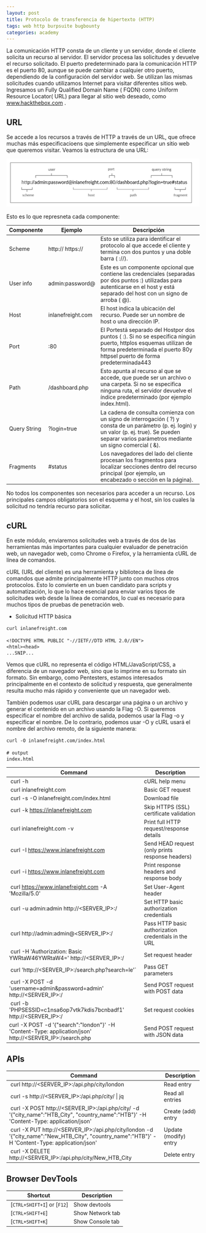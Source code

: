 ```yaml
---
layout: post
title: Protocolo de transferencia de hipertexto (HTTP)
tags: web http burpsuite bugbounty
categories: academy 
---
```



La comunicación HTTP consta de un cliente y un servidor, donde el cliente solicita un recurso al servidor. El servidor procesa las solicitudes y devuelve el recurso solicitado. El puerto predeterminado para la comunicación HTTP es el puerto 80, aunque se puede cambiar a cualquier otro puerto, dependiendo de la configuración del servidor web. Se utilizan las mismas solicitudes cuando utilizamos Internet para visitar diferentes sitios web. Ingresamos un Fully Qualified Domain Name ( FQDN) como Uniform Resource Locator( URL) para llegar al sitio web deseado, como www.hackthebox.com .


## URL

Se accede a los recursos a través de HTTP a través de un URL, que ofrece muchas más especificacioens que simplemente especificar un sitio web que queremos visitar. Veamos la estructura de una URL:

![](/assets/03/00.png)

Esto es lo que represneta cada componente:

| Componente | Ejemplo | Descripción |
| -----------|---------|-------------|
| Scheme | http:// https:// | Esto se utiliza para identificar el protocolo al que accede el cliente y termina con dos puntos y una doble barra ( ://). |
| User info | admin:password@ | Este es un componente opcional que contiene las credenciales (separadas por dos puntos :) utilizadas para autenticarse en el host y está separado del host con un signo de arroba ( @). |
| Host | inlanefreight.com | El host indica la ubicación del recurso. Puede ser un nombre de host o una dirección IP. |
| Port | :80 | El Portestá separado del Hostpor dos puntos ( :). Si no se especifica ningún puerto, httplos esquemas utilizan de forma predeterminada el puerto 80y httpsel puerto de forma predeterminada443 |
| Path | /dashboard.php | Esto apunta al recurso al que se accede, que puede ser un archivo o una carpeta. Si no se especifica ninguna ruta, el servidor devuelve el índice predeterminado (por ejemplo index.html). |
| Query String | ?login=true | La cadena de consulta comienza con un signo de interrogación ( ?) y consta de un parámetro (p. ej. login) y un valor (p. ej. true). Se pueden separar varios parámetros mediante un signo comercial ( &). |
| Fragments | #status | Los navegadores del lado del cliente procesan los fragmentos para localizar secciones dentro del recurso principal (por ejemplo, un encabezado o sección en la página). |

No todos los componentes son necesarios para acceder a un recurso. Los principales campos obligatorios son el esquema y el host, sin los cuales la solicitud no tendría recurso para solicitar.

## cURL

En este módulo, enviaremos solicitudes web a través de dos de las herramientas más importantes para cualquier evaluador de penetración web, un navegador web, como Chrome o Firefox, y la herramienta cURL de línea de comandos.

cURL (URL del cliente) es una herramienta y biblioteca de línea de comandos que admite principalmente HTTP junto con muchos otros protocolos. Esto lo convierte en un buen candidato para scripts y automatización, lo que lo hace esencial para enviar varios tipos de solicitudes web desde la línea de comandos, lo cual es necesario para muchos tipos de pruebas de penetración web.

- Solicitud HTTP básica

~~~ curl
curl inlanefreight.com

<!DOCTYPE HTML PUBLIC "-//IETF//DTD HTML 2.0//EN">
<html><head>
...SNIP...
~~~

Vemos que cURL no representa el código HTML/JavaScript/CSS, a diferencia de un navegador web, sino que lo imprime en su formato sin formato. Sin embargo, como Pentesters, estamos interesados ​​principalmente en el contexto de solicitud y respuesta, que generalmente resulta mucho más rápido y conveniente que un navegador web.

También podemos usar cURL para descargar una página o un archivo y generar el contenido en un archivo usando la Flag -O. Si queremos especificar el nombre del archivo de salida, podemos usar la Flag -o y especificar el nombre. De lo contrario, podemos usar -O y cURL usará el nombre del archivo remoto, de la siguiente manera:

~~~ curl
curl -O inlanefreight.com/index.html

# output
index.html
~~~


| **Command** | **Description** |
| --------------|-------------------|
| curl -h | cURL help menu |
| curl inlanefreight.com | Basic GET request |
| curl -s -O inlanefreight.com/index.html | Download file |
| curl -k https://inlanefreight.com | Skip HTTPS (SSL) certificate validation |
| curl inlanefreight.com -v | Print full HTTP request/response details |
| curl -I https://www.inlanefreight.com | Send HEAD request (only prints response headers) |
| curl -i https://www.inlanefreight.com | Print response headers and response body |
| curl https://www.inlanefreight.com -A 'Mozilla/5.0' | Set User-Agent header |
| curl -u admin:admin http://<SERVER_IP>:<PORT>/ | Set HTTP basic authorization credentials |
| curl  http://admin:admin@<SERVER_IP>:<PORT>/ | Pass HTTP basic authorization credentials in the URL |
| curl -H 'Authorization: Basic YWRtaW46YWRtaW4=' http://<SERVER_IP>:<PORT>/ | Set request header |
| curl 'http://<SERVER_IP>:<PORT>/search.php?search=le'` | Pass GET parameters |
| curl -X POST -d 'username=admin&password=admin' http://<SERVER_IP>:<PORT>/ | Send POST request with POST data |
| curl -b 'PHPSESSID=c1nsa6op7vtk7kdis7bcnbadf1' http://<SERVER_IP>:<PORT>/ | Set request cookies |
|curl -X POST -d '{"search":"london"}' -H 'Content-Type: application/json' http://<SERVER_IP>:<PORT>/search.php | Send POST request with JSON data |

## APIs
| Command | Description |
|--------|-----------|
| curl http://<SERVER_IP>:<PORT>/api.php/city/london | Read entry |
| curl -s http://<SERVER_IP>:<PORT>/api.php/city/ \| jq | Read all entries |
| curl -X POST http://<SERVER_IP>:<PORT>/api.php/city/ -d '{"city_name":"HTB_City", "country_name":"HTB"}' -H 'Content-Type: application/json' | Create (add) entry |
| curl -X PUT http://<SERVER_IP>:<PORT>/api.php/city/london -d '{"city_name":"New_HTB_City", "country_name":"HTB"}' -H 'Content-Type: application/json' | Update (modify) entry |
| curl -X DELETE http://<SERVER_IP>:<PORT>/api.php/city/New_HTB_City | Delete entry |

## Browser DevTools

| **Shortcut** | **Description** |
| --------------|-------------------|
| [`CTRL+SHIFT+I`] or [`F12`] | Show devtools |
| [`CTRL+SHIFT+E`] | Show Network tab |
| [`CTRL+SHIFT+K`] | Show Console tab |